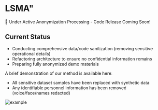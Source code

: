 # LSMA"

🚧 Under Active Anonymization Processing - Code Release Coming Soon!

## Current Status
- Conducting comprehensive data/code sanitization (removing sensitive operational details)
- Refactoring architecture to ensure no confidential information remains
- Preparing fully anonymized demo materials


A brief demonstration of our method is available here:
- All sensitive dataset samples have been replaced with synthetic data
- Any identifiable personnel information has been removed (voice/face/names redacted)

![example](example.gif)

